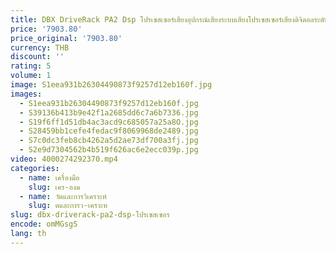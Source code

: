 ```yaml
---
title: DBX DriveRack PA2 Dsp โปรเซสเซอร์เสียงอุปกรณ์เสียงระบบเสียงโปรเซสเซอร์เสียงดิจิตอลระดับมืออาชีพ
price: '7903.80'
price_original: '7903.80'
currency: THB
discount: ''
rating: 5
volume: 1
image: S1eea931b26304490873f9257d12eb160f.jpg
images:
  - S1eea931b26304490873f9257d12eb160f.jpg
  - S39136b413b9e42f1a2685dd6c7a6b7336.jpg
  - S19f6ff1d51db4ac3acd9c685057a25a8O.jpg
  - S28459bb1cefe4fedac9f8069968de2489.jpg
  - S7c0dc3feb8cb4262a5d2ae73df700a3fj.jpg
  - S2e9d7304562b4b519f626ac6e2ecc039p.jpg
video: 4000274292370.mp4
categories:
  - name: เครื่องมือ
    slug: เคร-องม
  - name: วัดและการวิเคราะห์
    slug: ดและการว-เคราะห
slug: dbx-driverack-pa2-dsp-โปรเซสเซอร
encode: omMGsgS
lang: th
---
```

  